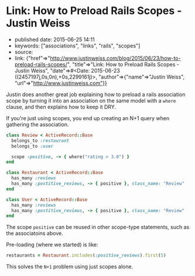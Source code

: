 # Link: How to Preload Rails Scopes - Justin Weiss

- published date: 2015-06-25 14:11
- keywords: ["associations", "links", "rails", "scopes"]
- source: 
- link: {"href"=>"http://www.justinweiss.com/blog/2015/06/23/how-to-preload-rails-scopes/", "title"=>"Link: How to Preload Rails Scopes - Justin Weiss", "date"=>#<Date: 2015-06-23 ((2457197j,0s,0n),+0s,2299161j)>, "author"=>{"name"=>"Justin Weiss", "url"=>"http://www.justinweiss.com"}}



Justin does another great job explaining how to preload a rails association scope
by turning it into an association on the same model with a `where`
clause, and then explains how to keep it DRY.

If you're just using scopes, you end up creating an N+1 query when
gathering the association.


```ruby
class Review < ActiveRecord::Base
  belongs_to :restaurant
  belongs_to :user

  scope :positive, -> { where("rating > 3.0") }
end

class Restaurant < ActiveRecord::Base
  has_many :reviews
  has_many :postitive_reviews, -> { positive }, class_name: "Review"
end

class User < ActiveRecord::Base
  has_many :reviews
  has_many :postitive_reviews, -> { positive }, class_name: "Review"
end
```

The scope `positive` can be reused in other scope-type statements,
such as the associatoins above.

Pre-loading (where we started) is like:


```ruby
restaurants = Restaurant.includes(:positive_reviews).first(5)
```

This solves the `N+1` problem using just scopes alone.
